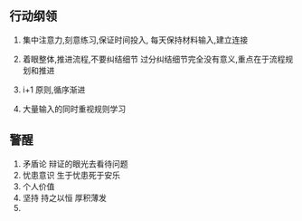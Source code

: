##  行动纲领

1. 集中注意力,刻意练习,保证时间投入,
    每天保持材料输入,建立连接

2. 着眼整体,推进流程,不要纠结细节
    过分纠结细节完全没有意义,重点在于流程规划和推进

3. i+1 原则,循序渐进

4. 大量输入的同时重视规则学习

## 警醒

1. 矛盾论 辩证的眼光去看待问题
2. 忧患意识 生于忧患死于安乐
3. 个人价值 
4. 坚持 持之以恒 厚积薄发
5. 